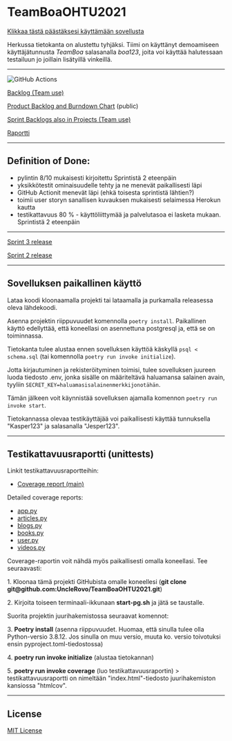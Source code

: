 # TeamBoaOHTU2021
[Klikkaa tästä päästäksesi käyttämään sovellusta](https://lukuvinkki-boa.herokuapp.com/)

Herkussa tietokanta on alustettu tyhjäksi. Tiimi on käyttänyt demoamiseen käyttäjätunnusta *TeamBoa* salasanalla *boa123*, joita voi käyttää halutessaan testailuun jo joillain lisätyillä vinkeillä.

---

![GitHub Actions](https://github.com/UncleRovo/TeamBoaOHTU2021/workflows/CI/badge.svg)

[Backlog (Team use)](https://helsinkifi-my.sharepoint.com/:x:/g/personal/karhelmi_ad_helsinki_fi/EUyjfZObbRtEktjglZIfjqkBznpw83N5DPR699B00N6RFQ?e=fe2MUZ)

[Product Backlog and Burndown Chart](https://helsinkifi-my.sharepoint.com/:x:/g/personal/karhelmi_ad_helsinki_fi/EUyjfZObbRtEktjglZIfjqkB4lAZh1uDpnCF3pvPSApGeQ?e=XD0BRH) (public)

[Sprint Backlogs also in Projects (Team use)](https://github.com/UncleRovo/TeamBoaOHTU2021/projects?query=is%3Aclosed)

[Raportti](https://github.com/UncleRovo/TeamBoaOHTU2021/blob/main/documents/raportti_TeamBoa.pdf)

---

## Definition of Done:
- pylintin 8/10 mukaisesti kirjoitettu Sprintistä 2 eteenpäin
- yksikkötestit ominaisuudelle tehty ja ne menevät paikallisesti läpi
- GitHub Actionit menevät läpi (ehkä toisesta sprintistä lähtien?)
- toimii user storyn sanallisen kuvauksen mukaisesti selaimessa Herokun kautta
- testikattavuus 80 % - käyttöliittymää ja palvelutasoa ei lasketa mukaan. Sprintistä 2 eteenpäin

---
[Sprint 3 release](https://github.com/UncleRovo/TeamBoaOHTU2021/releases/tag/final)

[Sprint 2 release](https://github.com/UncleRovo/TeamBoaOHTU2021/releases/tag/sprint2)

---
## Sovelluksen paikallinen käyttö

Lataa koodi kloonaamalla projekti tai lataamalla ja purkamalla releasessa oleva lähdekoodi. 

Asenna projektin riippuvuudet komennolla `poetry install`. Paikallinen käyttö edellyttää, että koneellasi on asennettuna postgresql ja, että se on toiminnassa. 

Tietokanta tulee alustaa ennen sovelluksen käyttöä käskyllä
`psql < schema.sql` (tai komennolla `poetry run invoke initialize`).

Jotta kirjautuminen ja rekisteröityminen toimisi, tulee sovelluksen juureen luoda tiedosto .env, jonka sisälle on määriteltävä haluamansa salainen avain, tyyliin
`SECRET_KEY=haluamasisalainenmerkkijonotähän`.

Tämän jälkeen voit käynnistää sovelluksen ajamalla komennon `poetry run invoke start`.

Tietokannassa olevaa testikäyttäjää voi paikallisesti käyttää tunnuksella "Kasper123" ja salasanalla "Jesper123".

---

## Testikattavuusraportti (unittests)

Linkit testikattavuusraportteihin:

* [Coverage report (main)](https://github.com/UncleRovo/TeamBoaOHTU2021/blob/main/documents/Coverage_report.pdf)

Detailed coverage reports:
* [app.py](https://github.com/UncleRovo/TeamBoaOHTU2021/blob/main/documents/Coverage%20for%20src_app.py_%2076%25.pdf)
* [articles.py](https://github.com/UncleRovo/TeamBoaOHTU2021/blob/main/documents/Coverage%20for%20src_articles.py_%2094%25.pdf)
* [blogs.py](https://github.com/UncleRovo/TeamBoaOHTU2021/blob/main/documents/Coverage%20for%20src_blogs.py_%20100%25.pdf)
* [books.py](https://github.com/UncleRovo/TeamBoaOHTU2021/blob/main/documents/Coverage%20for%20src_books.py_%20100%25.pdf)
* [user.py](https://github.com/UncleRovo/TeamBoaOHTU2021/blob/main/documents/Coverage%20for%20src_user.py_%2057%25.pdf)
* [videos.py](https://github.com/UncleRovo/TeamBoaOHTU2021/blob/main/documents/Coverage%20for%20src_videos.py_%20100%25.pdf)
<p>
Coverage-raportin voit nähdä myös paikallisesti omalla koneellasi. Tee seuraavasti:
<p>
1. Kloonaa tämä projekti GitHubista omalle koneellesi (<b>git clone git@github.com:UncleRovo/TeamBoaOHTU2021.git</b>)
<p>
2. Kirjoita toiseen terminaali-ikkunaan <b>start-pg.sh</b> ja jätä se taustalle.

Suorita projektin juurihakemistossa seuraavat komennot:
<p>
3. <b>Poetry install</b> (asenna riippuvuudet. Huomaa, että sinulla tulee olla Python-versio 3.8.12. Jos sinulla on muu versio, muuta ko. versio toivotuksi ensin pyproject.toml-tiedostossa)
<p>
4. <b>poetry run invoke initialize</b> (alustaa tietokannan)
<p>
5. <b>poetry run invoke coverage</b> (luo testikattavuusraportin) > testikattavuusraportti on nimeltään "index.html"-tiedosto juurihakemiston kansiossa "htmlcov".

  ---
  
  ## License
  [MIT License](https://github.com/UncleRovo/TeamBoaOHTU2021/blob/main/LICENSE)
